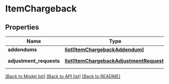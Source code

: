 # ItemChargeback

## Properties
Name | Type | Description | Notes
------------ | ------------- | ------------- | -------------
**addendums** | [**list[ItemChargebackAddendum]**](ItemChargebackAddendum.md) | Addendums | [optional] 
**adjustment_requests** | [**list[ItemChargebackAdjustmentRequest]**](ItemChargebackAdjustmentRequest.md) | Adjustment requests | [optional] 

[[Back to Model list]](../README.md#documentation-for-models) [[Back to API list]](../README.md#documentation-for-api-endpoints) [[Back to README]](../README.md)


